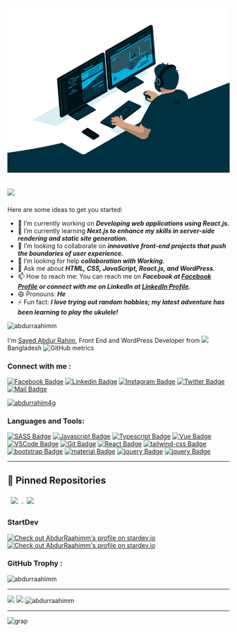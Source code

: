 





<img src="code.gif"/><br>
<!--- ## Hi there <img src="https://user-images.githubusercontent.com/1303154/88677602-1635ba80-d120-11ea-84d8-d263ba5fc3c0.gif" width="28px" alt="hi"/>-->
## <img src="https://readme-typing-svg.herokuapp.com/?font=Righteous&size=35&center=false&vCenter=false&width=500&height=70&duration=4000&lines=Hi+There!+👋;+I'm+Abdur+Rahim!;+Front+End+and;+WordPress+Developer" />
Here are some ideas to get you started:

- 🔭 I’m currently working on **_Developing web applications using React.js._**
- 🌱 I’m currently learning **_Next.js to enhance my skills in server-side rendering and static site generation._**
- 👯 I’m looking to collaborate on **_innovative front-end projects that push the boundaries of user experience._**
- 🤔 I’m looking for help **_collaboration with Working._**
- 💬 Ask me about **_HTML, CSS, JavaScript, React.js, and WordPress._**
- 📫 How to reach me: You can reach me on **_Facebook at [Facebook Profile](https://www.facebook.com/Rahim72446/) or connect with me on LinkedIn at [LinkedIn Profile](https://www.linkedin.com/in/abdur-rahim4g/)._**
- 😄 Pronouns: **_He_**
- ⚡ Fun fact: **_I love trying out random hobbies; my latest adventure has been learning to play the ukulele!_**
<img src="https://komarev.com/ghpvc/?username=abdurraahimm&label=Profile%20views&color=0e75b6&style=flat" alt="abdurraahimm" />

I'm [Sayed Abdur Rahim](#), Front End and WordPress Developer from <img src="https://image.flaticon.com/icons/svg/323/323299.svg" width="13"/> Bangladesh
![GitHub metrics](https://metrics.lecoq.io/AbdurRaahimm)  

### Connect with me :

[![Facebook Badge](https://img.shields.io/badge/Facebook-1877F2?style=for-the-badge&logo=facebook&logoColor=white)](https://www.facebook.com/AbdurRahim1996) 
[![Linkedin Badge](https://img.shields.io/badge/LinkedIn-0077B5?style=for-the-badge&logo=linkedin&logoColor=white)](https://www.linkedin.com/in/abdur-rahim4g/) 
[![Instagram Badge](https://img.shields.io/badge/Instagram-E4405F?style=for-the-badge&logo=instagram&logoColor=white)](https://www.instagram.com/abdurrahim4g/) 
[![Twitter Badge](https://img.shields.io/badge/Twitter-1DA1F2?style=for-the-badge&logo=twitter&logoColor=white)](https://twitter.com/AbdurRahim4G) 
[![Mail Badge](https://img.shields.io/badge/Gmail-D14836?style=for-the-badge&logo=gmail&logoColor=white)](mailto:rahim703936@gmail.com)

<a href="https://twitter.com/abdurrahim4g" target="blank"><img src="https://img.shields.io/twitter/follow/abdurrahim4g?logo=twitter&style=for-the-badge" alt="abdurrahim4g" /></a>


### Languages and Tools:

[![SASS Badge](https://img.shields.io/badge/Sass-CC6699?style=for-the-badge&logo=sass&logoColor=white)](#) 
[![Javascript Badge](https://img.shields.io/badge/-Javascript-F0DB4F?style=for-the-badge&labelColor=black&logo=javascript&logoColor=F0DB4F)](#) 
[![Typescript Badge](https://img.shields.io/badge/-Typescript-007acc?style=for-the-badge&labelColor=black&logo=typescript&logoColor=007acc)](#) 
[![Vue Badge](https://img.shields.io/badge/Vue.js-35495E?style=for-the-badge&logo=vuedotjs&logoColor=4FC08D)](#) 
[![VSCode Badge](https://img.shields.io/badge/Visual_Studio-5C2D91?style=for-the-badge&logo=visual%20studio&logoColor=white)](#) 
[![Git Badge](https://img.shields.io/badge/Git-F05032?style=for-the-badge&logo=git&logoColor=white)](#)
[![React Badge](https://img.shields.io/badge/React-20232A?style=for-the-badge&logo=react&logoColor=61DAFB)](#)
[![tailwind-css Badge](https://img.shields.io/badge/Tailwind_CSS-38B2AC?style=for-the-badge&logo=tailwind-css&logoColor=white)](#)
[![bootstrap Badge](https://img.shields.io/badge/Bootstrap-563D7C?style=for-the-badge&logo=bootstrap&logoColor=white)](#)
[![material Badge](https://img.shields.io/badge/Material--UI-0081CB?style=for-the-badge&logo=material-ui&logoColor=white)](#)
[![jquery Badge](https://img.shields.io/badge/jQuery-0769AD?style=for-the-badge&logo=jquery&logoColor=white)](#)
[![jquery Badge](https://img.shields.io/badge/next.js-000000?style=for-the-badge&logo=nextdotjs&logoColor=white)](#)





<hr>

## 📌 Pinned Repositories

<a href="https://github.com/AbdurRaahimm/react-vite-tailwind-starter">
  <img align="center" style="margin:0.5rem" src="https://github-readme-stats.vercel.app/api/pin/?username=AbdurRaahimm&repo=react-vite-tailwind-starter&title_color=ffffff&text_color=c9cacc&icon_color=4AB197&bg_color=1A2B34" />
</a>

<a href="https://github.com/AbdurRaahimm/node-mongodb-connect-starter">
  <img align="center" style="margin:0.5rem" src="https://github-readme-stats.vercel.app/api/pin/?username=AbdurRaahimm&repo=node-mongodb-connect-starter&title_color=ffffff&text_color=c9cacc&icon_color=4AB197&bg_color=1A2B34" />
</a>

### StartDev
[![Check out AbdurRaahimm's profile on stardev.io](https://stardev.io/developers/AbdurRaahimm/badge/languages/global.svg)](https://stardev.io/developers/AbdurRaahimm)
[![Check out AbdurRaahimm's profile on stardev.io](https://stardev.io/developers/AbdurRaahimm/badge/languages/locality.svg)](https://stardev.io/developers/AbdurRaahimm)

### GitHub Trophy :
<img src="https://github-profile-trophy.vercel.app/?username=AbdurRaahimm" alt="abdurraahimm" />


  
<hr>
<!-- <img align="right"  src="https://github-readme-stats.vercel.app/api/top-langs?username=AbdurRaahimm&show_icons=true&theme=gotham" alt="abdurraahimm" /> -->
 <img height="180em" src="https://github-readme-stats-eight-theta.vercel.app/api?username=AbdurRaahimm&show_icons=true&theme=algolia&include_all_commits=true&count_private=true"/>
<!-- <img src="https://github-readme-stats.vercel.app/api?username=AbdurRaahimm&show_icons=true&theme=gotham" alt="AbdurRaahimm" /> -->
<img height="180em" src="https://github-readme-stats-eight-theta.vercel.app/api/top-langs/?username=AbdurRaahimm&layout=compact&langs_count=8&theme=algolia"/>
<img align="center" src="https://github-readme-streak-stats.herokuapp.com/?user=AbdurRaahimm&show_icons=true&theme=gotham" alt="abdurraahimm" />

<hr>
<!-- ![GitHub Activity Graph](https://activity-graph.herokuapp.com/graph?username=AbdurRaahimm) -->
<img src="https://activity-graph.herokuapp.com/graph?username=AbdurRaahimm" alt=" grap " />
<!--  <img align="center" src="https://github-readme-stats.vercel.app/api/wakatime?username=AbdurRahim&show_icons=true&theme=gotham" alt="abdurraahimm" /> -->

<!-- <img src="https://wakatime.com/share/@AbdurRahim/cb6e521d-184d-487b-bdae-b92382bb9472.svg"></img> -->

